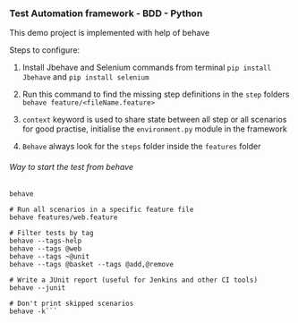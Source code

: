 ### Test Automation framework - **BDD - Python**

This demo project is implemented with help of behave

Steps to configure:
1. Install Jbehave and Selenium commands from terminal
    ``pip install Jbehave`` and  ``pip install selenium``
    
2. Run this command to find the missing step definitions in the `step` folders
    ``behave feature/<fileName.feature>``
    
3. `context` keyword is used to share state between all step or all scenarios
for good practise, initialise the `environment.py` module in the framework

4. `Behave` always look for the `steps` folder inside the `features` folder

###### Way to start the test from behave
```# Run all scenarios in the project
behave
 
# Run all scenarios in a specific feature file
behave features/web.feature
 
# Filter tests by tag
behave --tags-help
behave --tags @web
behave --tags ~@unit
behave --tags @basket --tags @add,@remove
 
# Write a JUnit report (useful for Jenkins and other CI tools)
behave --junit
 
# Don't print skipped scenarios
behave -k```